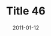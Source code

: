 ---
layout: posts
title: "Title 46"
img: "https://image.tmdb.org/t/p/w185/kPRb1mbVHGop0egQ7153y0lhzGL.jpg"
date: 2011-01-12
genre: "Comedy"
categories: Movies
tags: bollywood, shah ruch khan
published: true 
---